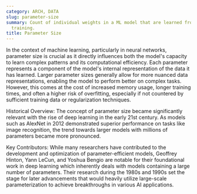 ```yaml
---
category: ARCH, DATA
slug: parameter-size
summary: Count of individual weights in a ML model that are learned from data during
  training.
title: Parameter Size
---
```


In the context of machine learning, particularly in neural networks, parameter size is crucial as it directly influences both the model's capacity to learn complex patterns and its computational efficiency. Each parameter represents a component of the model's internal representation of the data it has learned. Larger parameter sizes generally allow for more nuanced data representations, enabling the model to perform better on complex tasks. However, this comes at the cost of increased memory usage, longer training times, and often a higher risk of overfitting, especially if not countered by sufficient training data or regularization techniques.

Historical Overview: The concept of parameter size became significantly relevant with the rise of deep learning in the early 21st century. As models such as AlexNet in 2012 demonstrated superior performance on tasks like image recognition, the trend towards larger models with millions of parameters became more pronounced.

Key Contributors: While many researchers have contributed to the development and optimization of parameter-efficient models, Geoffrey Hinton, Yann LeCun, and Yoshua Bengio are notable for their foundational work in deep learning which inherently deals with models containing a large number of parameters. Their research during the 1980s and 1990s set the stage for later advancements that would heavily utilize large-scale parameterization to achieve breakthroughs in various AI applications.